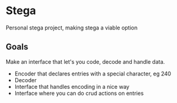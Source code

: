 # Stega

Personal stega project, making stega a viable option

## Goals

Make an interface that let's you code, decode and handle data.

- Encoder that declares entries with a special character, eg 240
- Decoder
- Interface that handles encoding in a nice way
- Interface where you can do crud actions on entries
